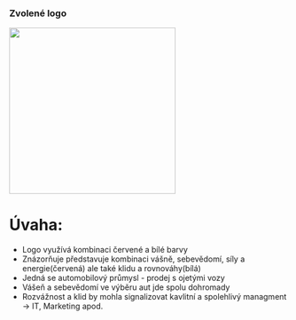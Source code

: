 ### Zvolené logo
<img src="https://images.crunchbase.com/image/upload/c_lpad,h_256,w_256,f_auto,q_auto:eco,dpr_1/b1hryji1qualrefcvz4a" width="300" height="300">

# Úvaha:
- Logo využívá kombinaci červené a bílé barvy
- Znázorňuje představuje kombinaci vášně, sebevědomí, síly a energie(červená) ale také klidu a rovnováhy(bílá)
- Jedná se automobilový průmysl - prodej s ojetými vozy
- Vášeň a sebevědomí ve výběru aut jde spolu dohromady
- Rozvážnost a klid by mohla signalizovat kavlitní a spolehlivý managment -> IT, Marketing apod.

